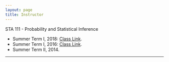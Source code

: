 ```yaml
---
layout: page
title: Instructor
---
```


STA 111 - Probability and Statistical Inference

- Summer Term I, 2018: [Class Link](https://akandelanre.github.io/STA111_SummerI_2018/).
- Summer Term I, 2016: [Class Link](https://akandelanre.github.io/STA111_SummerI_2016/).
- Summer Term II, 2014.

-------------------------
